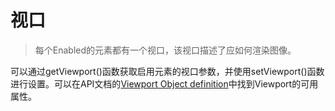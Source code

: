# 视口
> 每个Enabled的元素都有一个视口，该视口描述了应如何渲染图像。

可以通过getViewport()函数获取启用元素的视口参数，并使用setViewport()函数进行设置。可以在API文档的[Viewport Object definition](https://docs.cornerstonejs.org/api.html#viewport)中找到Viewport的可用属性。